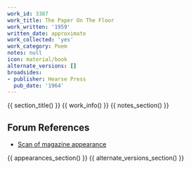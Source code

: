 ```yaml
---
work_id: 3387
work_title: The Paper On The Floor
work_written: '1959'
written_date: approximate
work_collected: 'yes'
work_category: Poem
notes: null
icon: material/book
alternate_versions: []
broadsides:
- publisher: Hearse Press
  pub_date: '1964'
---
```


{{ section_title() }}
{{ work_info() }}
{{ notes_section() }}
## Forum References
- [Scan of magazine appearance](https://bukowskiforum.com/threads/the-paper-on-the-floor-his-wife-the-painter-coffin-1-hearse-press.11358/)

{{ appearances_section() }}
{{ alternate_versions_section() }}